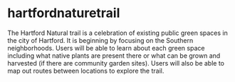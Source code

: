 # hartfordnaturetrail
The Hartford Natural trail is a celebration of existing public green spaces in the city of Hartford. It is beginning by
focusing on the Southern neighborhoods. Users will be able to learn about each green space including what native plants 
are present there or what can be grown and harvested (if there are community garden sites). 
Users will also be able to map out routes between locations to explore the trail. 
